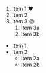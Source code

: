 1. Item 1 :heart:
2. Item 2
3. Item 3 :smile:
   1. Item 3a
   2. Item 3b

* Item 1
* Item 2
  * Item 2a
  * Item 2b

